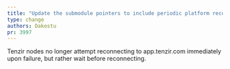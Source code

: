 ```yaml
---
title: "Update the submodule pointers to include periodic platform reconnects"
type: change
authors: Dakostu
pr: 3997
---
```


Tenzir nodes no longer attempt reconnecting to app.tenzir.com immediately upon
failure, but rather wait before reconnecting.
